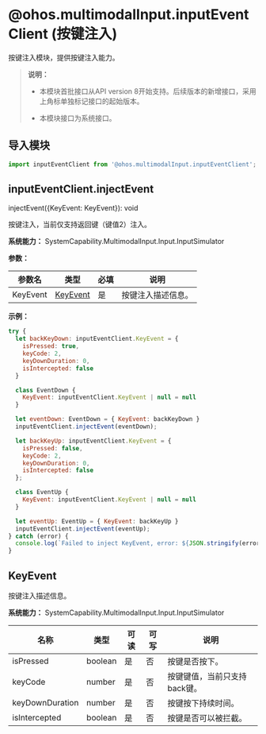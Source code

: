 # @ohos.multimodalInput.inputEventClient (按键注入)

按键注入模块，提供按键注入能力。

> **说明：**
>
> - 本模块首批接口从API version 8开始支持。后续版本的新增接口，采用上角标单独标记接口的起始版本。
>
> - 本模块接口为系统接口。


## 导入模块


```js
import inputEventClient from '@ohos.multimodalInput.inputEventClient';
```


## inputEventClient.injectEvent

injectEvent({KeyEvent: KeyEvent}): void

按键注入，当前仅支持返回键（键值2）注入。

**系统能力：** SystemCapability.MultimodalInput.Input.InputSimulator

**参数：**

| 参数名       | 类型                    | 必填   | 说明        |
| -------- | --------------------- | ---- | --------- |
| KeyEvent | [KeyEvent](#keyevent) | 是    | 按键注入描述信息。 |

**示例：**

```js
try {
  let backKeyDown: inputEventClient.KeyEvent = {
    isPressed: true,
    keyCode: 2,
    keyDownDuration: 0,
    isIntercepted: false
  }

  class EventDown {
    KeyEvent: inputEventClient.KeyEvent | null = null
  }

  let eventDown: EventDown = { KeyEvent: backKeyDown }
  inputEventClient.injectEvent(eventDown);

  let backKeyUp: inputEventClient.KeyEvent = {
    isPressed: false,
    keyCode: 2,
    keyDownDuration: 0,
    isIntercepted: false
  };

  class EventUp {
    KeyEvent: inputEventClient.KeyEvent | null = null
  }

  let eventUp: EventUp = { KeyEvent: backKeyUp }
  inputEventClient.injectEvent(eventUp);
} catch (error) {
  console.log(`Failed to inject KeyEvent, error: ${JSON.stringify(error, [`code`, `message`])}`);
}
```


## KeyEvent

按键注入描述信息。

**系统能力：** SystemCapability.MultimodalInput.Input.InputSimulator

| 名称        | 类型   | 可读   | 可写   | 说明      |
| --------- | ------ | ---- | ---- | ------- |
| isPressed       | boolean | 是    |  否 | 按键是否按下。               |
| keyCode         | number  | 是    |  否 | 按键键值，当前只支持back键。 |
| keyDownDuration | number  | 是    |  否 | 按键按下持续时间。           |
| isIntercepted   | boolean | 是    |  否 | 按键是否可以被拦截。         |

